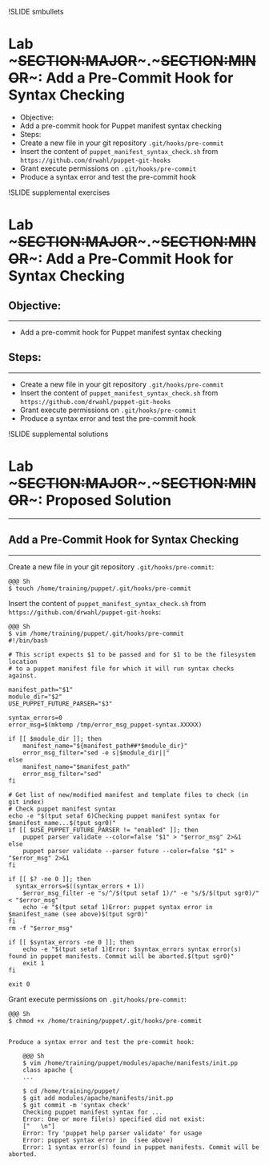 !SLIDE smbullets
# Lab ~~~SECTION:MAJOR~~~.~~~SECTION:MINOR~~~: Add a Pre-Commit Hook for Syntax Checking

* Objective:
 * Add a pre-commit hook for Puppet manifest syntax checking
* Steps:
 * Create a new file in your git repository `.git/hooks/pre-commit`
 * Insert the content of `puppet_manifest_syntax_check.sh` from  `https://github.com/drwahl/puppet-git-hooks`
 * Grant execute permissions on `.git/hooks/pre-commit`
 * Produce a syntax error and test the pre-commit hook


!SLIDE supplemental exercises
# Lab ~~~SECTION:MAJOR~~~.~~~SECTION:MINOR~~~: Add a Pre-Commit Hook for Syntax Checking

## Objective:

****

* Add a pre-commit hook for Puppet manifest syntax checking

## Steps:

****

* Create a new file in your git repository `.git/hooks/pre-commit` 
* Insert the content of `puppet_manifest_syntax_check.sh` from  `https://github.com/drwahl/puppet-git-hooks`
* Grant execute permissions on `.git/hooks/pre-commit`
* Produce a syntax error and test the pre-commit hook


!SLIDE supplemental solutions
# Lab ~~~SECTION:MAJOR~~~.~~~SECTION:MINOR~~~: Proposed Solution

****

## Add a Pre-Commit Hook for Syntax Checking

****

Create a new file in your git repository `.git/hooks/pre-commit`:

    @@@ Sh
    $ touch /home/training/puppet/.git/hooks/pre-commit

Insert the content of `puppet_manifest_syntax_check.sh` from  `https://github.com/drwahl/puppet-git-hooks`:

    @@@ Sh
    $ vim /home/training/puppet/.git/hooks/pre-commit
    #!/bin/bash

    # This script expects $1 to be passed and for $1 to be the filesystem location
    # to a puppet manifest file for which it will run syntax checks against.

    manifest_path="$1"
    module_dir="$2"
    USE_PUPPET_FUTURE_PARSER="$3"

    syntax_errors=0
    error_msg=$(mktemp /tmp/error_msg_puppet-syntax.XXXXX)

    if [[ $module_dir ]]; then
        manifest_name="${manifest_path##*$module_dir}"
        error_msg_filter="sed -e s|$module_dir||"
    else
        manifest_name="$manifest_path"
        error_msg_filter="sed"
    fi

    # Get list of new/modified manifest and template files to check (in git index)
    # Check puppet manifest syntax
    echo -e "$(tput setaf 6)Checking puppet manifest syntax for $manifest_name...$(tput sgr0)"
    if [[ $USE_PUPPET_FUTURE_PARSER != "enabled" ]]; then
        puppet parser validate --color=false "$1" > "$error_msg" 2>&1
    else
        puppet parser validate --parser future --color=false "$1" > "$error_msg" 2>&1
    fi

    if [[ $? -ne 0 ]]; then
      syntax_errors=$((syntax_errors + 1))
        $error_msg_filter -e "s/^/$(tput setaf 1)/" -e "s/$/$(tput sgr0)/" < "$error_msg"
        echo -e "$(tput setaf 1)Error: puppet syntax error in $manifest_name (see above)$(tput sgr0)"
    fi
    rm -f "$error_msg"

    if [[ $syntax_errors -ne 0 ]]; then
        echo -e "$(tput setaf 1)Error: $syntax_errors syntax error(s) found in puppet manifests. Commit will be aborted.$(tput sgr0)"
        exit 1
    fi

    exit 0

Grant execute permissions on `.git/hooks/pre-commit`:

    @@@ Sh
    $ chmod +x /home/training/puppet/.git/hooks/pre-commit

~~~PAGEBREAK~~~

Produce a syntax error and test the pre-commit hook:

    @@@ Sh
    $ vim /home/training/puppet/modules/apache/manifests/init.pp
    class apache {
    ...

    $ cd /home/training/puppet/
    $ git add modules/apache/manifests/init.pp
    $ git commit -m 'syntax check'
    Checking puppet manifest syntax for ...
    Error: One or more file(s) specified did not exist:
    ["   \n"]
    Error: Try 'puppet help parser validate' for usage
    Error: puppet syntax error in  (see above)
    Error: 1 syntax error(s) found in puppet manifests. Commit will be aborted.
